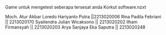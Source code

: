 Game untuk mengetest seberapa tersesat anda
Korkut software.nzxt

Moch. Atur Akbar Loredo Hariyanto Putra ||2213020006
Rina Padila Febriani || 2213020170
Syailendra Julian Wicaksono || 2213020202
Ilham Firmansyah || 2213020203
Arya Sanjaya Eka Saputra || 2213020248
